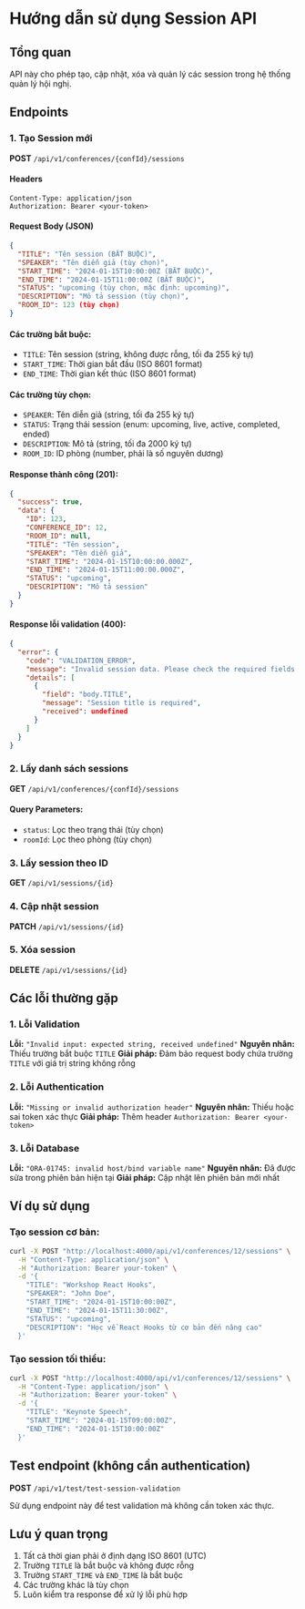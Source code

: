 # Hướng dẫn sử dụng Session API

## Tổng quan

API này cho phép tạo, cập nhật, xóa và quản lý các session trong hệ thống quản lý hội nghị.

## Endpoints

### 1. Tạo Session mới

**POST** `/api/v1/conferences/{confId}/sessions`

#### Headers

```
Content-Type: application/json
Authorization: Bearer <your-token>
```

#### Request Body (JSON)

```json
{
  "TITLE": "Tên session (BẮT BUỘC)",
  "SPEAKER": "Tên diễn giả (tùy chọn)",
  "START_TIME": "2024-01-15T10:00:00Z (BẮT BUỘC)",
  "END_TIME": "2024-01-15T11:00:00Z (BẮT BUỘC)",
  "STATUS": "upcoming (tùy chọn, mặc định: upcoming)",
  "DESCRIPTION": "Mô tả session (tùy chọn)",
  "ROOM_ID": 123 (tùy chọn)
}
```

#### Các trường bắt buộc:

- `TITLE`: Tên session (string, không được rỗng, tối đa 255 ký tự)
- `START_TIME`: Thời gian bắt đầu (ISO 8601 format)
- `END_TIME`: Thời gian kết thúc (ISO 8601 format)

#### Các trường tùy chọn:

- `SPEAKER`: Tên diễn giả (string, tối đa 255 ký tự)
- `STATUS`: Trạng thái session (enum: upcoming, live, active, completed, ended)
- `DESCRIPTION`: Mô tả (string, tối đa 2000 ký tự)
- `ROOM_ID`: ID phòng (number, phải là số nguyên dương)

#### Response thành công (201):

```json
{
  "success": true,
  "data": {
    "ID": 123,
    "CONFERENCE_ID": 12,
    "ROOM_ID": null,
    "TITLE": "Tên session",
    "SPEAKER": "Tên diễn giả",
    "START_TIME": "2024-01-15T10:00:00.000Z",
    "END_TIME": "2024-01-15T11:00:00.000Z",
    "STATUS": "upcoming",
    "DESCRIPTION": "Mô tả session"
  }
}
```

#### Response lỗi validation (400):

```json
{
  "error": {
    "code": "VALIDATION_ERROR",
    "message": "Invalid session data. Please check the required fields.",
    "details": [
      {
        "field": "body.TITLE",
        "message": "Session title is required",
        "received": undefined
      }
    ]
  }
}
```

### 2. Lấy danh sách sessions

**GET** `/api/v1/conferences/{confId}/sessions`

#### Query Parameters:

- `status`: Lọc theo trạng thái (tùy chọn)
- `roomId`: Lọc theo phòng (tùy chọn)

### 3. Lấy session theo ID

**GET** `/api/v1/sessions/{id}`

### 4. Cập nhật session

**PATCH** `/api/v1/sessions/{id}`

### 5. Xóa session

**DELETE** `/api/v1/sessions/{id}`

## Các lỗi thường gặp

### 1. Lỗi Validation

**Lỗi:** `"Invalid input: expected string, received undefined"`
**Nguyên nhân:** Thiếu trường bắt buộc `TITLE`
**Giải pháp:** Đảm bảo request body chứa trường `TITLE` với giá trị string không rỗng

### 2. Lỗi Authentication

**Lỗi:** `"Missing or invalid authorization header"`
**Nguyên nhân:** Thiếu hoặc sai token xác thực
**Giải pháp:** Thêm header `Authorization: Bearer <your-token>`

### 3. Lỗi Database

**Lỗi:** `"ORA-01745: invalid host/bind variable name"`
**Nguyên nhân:** Đã được sửa trong phiên bản hiện tại
**Giải pháp:** Cập nhật lên phiên bản mới nhất

## Ví dụ sử dụng

### Tạo session cơ bản:

```bash
curl -X POST "http://localhost:4000/api/v1/conferences/12/sessions" \
  -H "Content-Type: application/json" \
  -H "Authorization: Bearer your-token" \
  -d '{
    "TITLE": "Workshop React Hooks",
    "SPEAKER": "John Doe",
    "START_TIME": "2024-01-15T10:00:00Z",
    "END_TIME": "2024-01-15T11:30:00Z",
    "STATUS": "upcoming",
    "DESCRIPTION": "Học về React Hooks từ cơ bản đến nâng cao"
  }'
```

### Tạo session tối thiểu:

```bash
curl -X POST "http://localhost:4000/api/v1/conferences/12/sessions" \
  -H "Content-Type: application/json" \
  -H "Authorization: Bearer your-token" \
  -d '{
    "TITLE": "Keynote Speech",
    "START_TIME": "2024-01-15T09:00:00Z",
    "END_TIME": "2024-01-15T10:00:00Z"
  }'
```

## Test endpoint (không cần authentication)

**POST** `/api/v1/test/test-session-validation`

Sử dụng endpoint này để test validation mà không cần token xác thực.

## Lưu ý quan trọng

1. Tất cả thời gian phải ở định dạng ISO 8601 (UTC)
2. Trường `TITLE` là bắt buộc và không được rỗng
3. Trường `START_TIME` và `END_TIME` là bắt buộc
4. Các trường khác là tùy chọn
5. Luôn kiểm tra response để xử lý lỗi phù hợp
